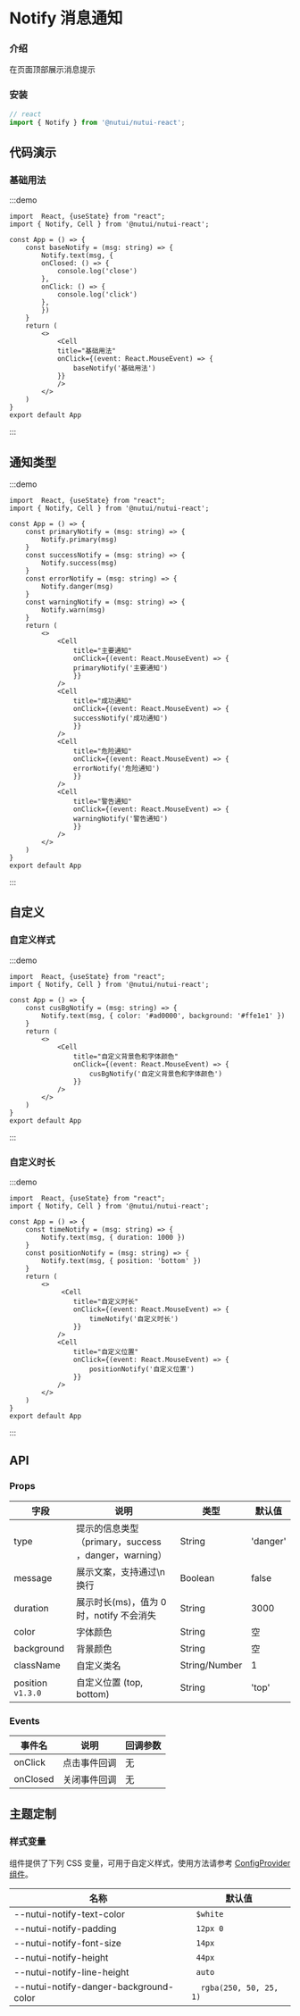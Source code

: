 #  Notify 消息通知

### 介绍

在页面顶部展示消息提示

### 安装
```javascript
// react
import { Notify } from '@nutui/nutui-react';

```

## 代码演示

### 基础用法

:::demo

```tsx
import  React, {useState} from "react";
import { Notify, Cell } from '@nutui/nutui-react';

const App = () => {
    const baseNotify = (msg: string) => {
        Notify.text(msg, {
        onClosed: () => {
            console.log('close')
        },
        onClick: () => {
            console.log('click')
        },
        })
    }
    return (
        <>
            <Cell
            title="基础用法"
            onClick={(event: React.MouseEvent) => {
                baseNotify('基础用法')
            }}
            />
        </>
    )
}
export default App
```
:::

## 通知类型

:::demo

```tsx
import  React, {useState} from "react";
import { Notify, Cell } from '@nutui/nutui-react';

const App = () => {
    const primaryNotify = (msg: string) => {
        Notify.primary(msg)
    }
    const successNotify = (msg: string) => {
        Notify.success(msg)
    }
    const errorNotify = (msg: string) => {
        Notify.danger(msg)
    }
    const warningNotify = (msg: string) => {
        Notify.warn(msg)
    }
    return (
        <>
            <Cell
                title="主要通知"
                onClick={(event: React.MouseEvent) => {
                primaryNotify('主要通知')
                }}
            />
            <Cell
                title="成功通知"
                onClick={(event: React.MouseEvent) => {
                successNotify('成功通知')
                }}
            />
            <Cell
                title="危险通知"
                onClick={(event: React.MouseEvent) => {
                errorNotify('危险通知')
                }}
            />
            <Cell
                title="警告通知"
                onClick={(event: React.MouseEvent) => {
                warningNotify('警告通知')
                }}
            />
        </>
    )
}
export default App
```
:::



## 自定义
### 自定义样式

:::demo

```tsx
import  React, {useState} from "react";
import { Notify, Cell } from '@nutui/nutui-react';

const App = () => {
    const cusBgNotify = (msg: string) => {
        Notify.text(msg, { color: '#ad0000', background: '#ffe1e1' })
    }
    return (
        <>
            <Cell
                title="自定义背景色和字体颜色"
                onClick={(event: React.MouseEvent) => {
                    cusBgNotify('自定义背景色和字体颜色')
                }}
            />
        </>
    )
}
export default App
```
:::



### 自定义时长

:::demo

```tsx
import  React, {useState} from "react";
import { Notify, Cell } from '@nutui/nutui-react';

const App = () => {
    const timeNotify = (msg: string) => {
        Notify.text(msg, { duration: 1000 })
    }
    const positionNotify = (msg: string) => {
        Notify.text(msg, { position: 'bottom' })
    }
    return (
        <>
             <Cell
                title="自定义时长"
                onClick={(event: React.MouseEvent) => {
                    timeNotify('自定义时长')
                }}
            />
            <Cell
                title="自定义位置"
                onClick={(event: React.MouseEvent) => {
                    positionNotify('自定义位置')
                }}
            />
        </>
    )
}
export default App
```
:::




## API
    
### Props
    
| 字段       | 说明                                                  | 类型          | 默认值   |
|------------|-------------------------------------------------------|---------------|----------|
| type       | 提示的信息类型（primary，success  ，danger，warning） | String        | 'danger' |
| message    | 展示文案，支持通过\n换行                              | Boolean       | false    |
| duration   | 展示时长(ms)，值为 0 时，notify 不会消失              | String        | 3000     |
| color      | 字体颜色                                              | String        | 空       |
| background | 背景颜色                                              | String        | 空       |
| className | 自定义类名                                            | String/Number | 1        |
| position `v1.3.0` | 自定义位置 (top, bottom)                                           | String | 'top'        |

### Events

| 事件名 | 说明         | 回调参数 |
|--------|--------------|----------|
| onClick  | 点击事件回调 | 无       |
| onClosed | 关闭事件回调 | 无       |


## 主题定制

### 样式变量

组件提供了下列 CSS 变量，可用于自定义样式，使用方法请参考 [ConfigProvider 组件](#/zh-CN/component/configprovider)。

| 名称 | 默认值 |
| --- | --- |
| --nutui-notify-text-color | ` $white` |
| --nutui-notify-padding | ` 12px 0` |
| --nutui-notify-font-size | ` 14px` |
| --nutui-notify-height | ` 44px` |
| --nutui-notify-line-height | ` auto` |
| --nutui-notify-danger-background-color | `  rgba(250, 50, 25, 1)` |
